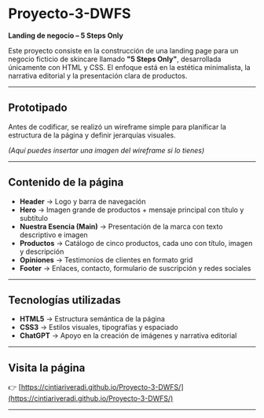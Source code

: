 # Proyecto-3-DWFS 
**Landing de negocio – 5 Steps Only**

Este proyecto consiste en la construcción de una landing page para un negocio ficticio de skincare llamado **"5 Steps Only"**, desarrollada únicamente con HTML y CSS. El enfoque está en la estética minimalista, la narrativa editorial y la presentación clara de productos.

---

##  Prototipado

Antes de codificar, se realizó un wireframe simple para planificar la estructura de la página y definir jerarquías visuales.

*(Aquí puedes insertar una imagen del wireframe si lo tienes)*

---

## Contenido de la página

- **Header** → Logo y barra de navegación
- **Hero** → Imagen grande de productos + mensaje principal con título y subtítulo
- **Nuestra Esencia (Main)** → Presentación de la marca con texto descriptivo e imagen
- **Productos** → Catálogo de cinco productos, cada uno con título, imagen y descripción
- **Opiniones** → Testimonios de clientes en formato grid
- **Footer** → Enlaces, contacto, formulario de suscripción y redes sociales

---

## Tecnologías utilizadas

- **HTML5** → Estructura semántica de la página  
- **CSS3** → Estilos visuales, tipografías y espaciado  
- **ChatGPT** → Apoyo en la creación de imágenes y narrativa editorial

---

## Visita la página

👉 [https://cintiariveradi.github.io/Proyecto-3-DWFS/](https://cintiariveradi.github.io/Proyecto-3-DWFS/)

---
